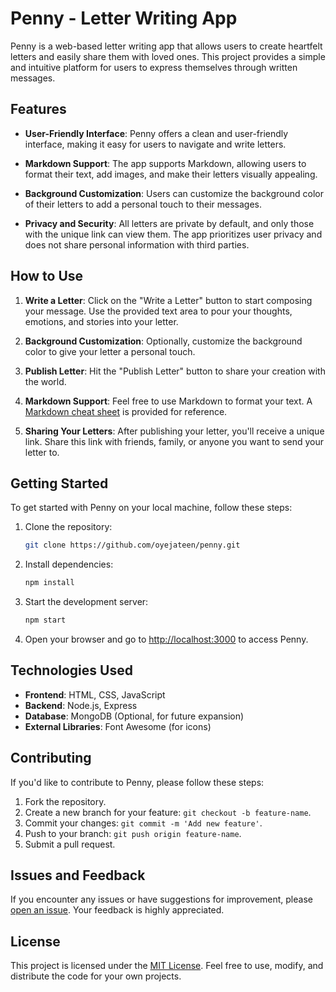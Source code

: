 # Penny - Letter Writing App

Penny is a web-based letter writing app that allows users to create heartfelt letters and easily share them with loved ones. This project provides a simple and intuitive platform for users to express themselves through written messages.

## Features

- **User-Friendly Interface**: Penny offers a clean and user-friendly interface, making it easy for users to navigate and write letters.

- **Markdown Support**: The app supports Markdown, allowing users to format their text, add images, and make their letters visually appealing.

- **Background Customization**: Users can customize the background color of their letters to add a personal touch to their messages.

- **Privacy and Security**: All letters are private by default, and only those with the unique link can view them. The app prioritizes user privacy and does not share personal information with third parties.

## How to Use

1. **Write a Letter**: Click on the "Write a Letter" button to start composing your message. Use the provided text area to pour your thoughts, emotions, and stories into your letter.

2. **Background Customization**: Optionally, customize the background color to give your letter a personal touch.

3. **Publish Letter**: Hit the "Publish Letter" button to share your creation with the world.

4. **Markdown Support**: Feel free to use Markdown to format your text. A [Markdown cheat sheet](https://www.markdownguide.org/cheat-sheet/) is provided for reference.

5. **Sharing Your Letters**: After publishing your letter, you'll receive a unique link. Share this link with friends, family, or anyone you want to send your letter to.

## Getting Started

To get started with Penny on your local machine, follow these steps:

1. Clone the repository:

   ```bash
   git clone https://github.com/oyejateen/penny.git
   ```

2. Install dependencies:

   ```bash
   npm install
   ```

3. Start the development server:

   ```bash
   npm start
   ```

4. Open your browser and go to [http://localhost:3000](http://localhost:3000) to access Penny.

## Technologies Used

- **Frontend**: HTML, CSS, JavaScript
- **Backend**: Node.js, Express
- **Database**: MongoDB (Optional, for future expansion)
- **External Libraries**: Font Awesome (for icons)

## Contributing

If you'd like to contribute to Penny, please follow these steps:

1. Fork the repository.
2. Create a new branch for your feature: `git checkout -b feature-name`.
3. Commit your changes: `git commit -m 'Add new feature'`.
4. Push to your branch: `git push origin feature-name`.
5. Submit a pull request.

## Issues and Feedback

If you encounter any issues or have suggestions for improvement, please [open an issue](https://github.com/oyejateen/penny/issues). Your feedback is highly appreciated.

## License

This project is licensed under the [MIT License](LICENSE). Feel free to use, modify, and distribute the code for your own projects.
